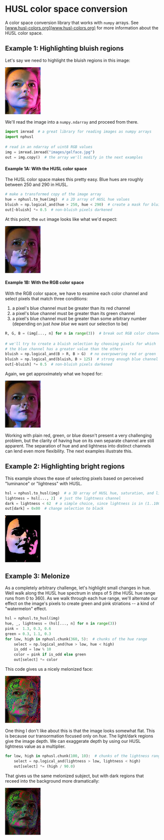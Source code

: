 # HUSL color space conversion
A color space conversion library that works with `numpy` arrays. See [www.husl-colors.org](www.husl-colors.org) for more information about the HUSL color space.


## Example 1: Highlighting bluish regions
Let's say we need to highlight the bluish regions in this image:

![an image](images/gelface.jpg)

We'll read the image into a `numpy.ndarray` and proceed from there.

```python
import imread  # a great library for reading images as numpy arrays
import nphusl 

# read in an ndarray of uint8 RGB values
img = imread.imread("images/gelface.jpg")
out = img.copy()  # the array we'll modify in the next examples
```

#### Example 1A: With the HUSL color space

The HUSL color space makes this pretty easy. Blue hues are roughly between
250 and 290 in HUSL.

```python
# make a transformed copy of the image array
hue = nphusl.to_hue(img)  # a 2D array of HUSL hue values
bluish = np.logical_and(hue > 250, hue < 290)  # create a mask for bluish pixels
out[~bluish] *= 0.5  # non-bluish pixels darkened
```

At this point, the `out` image looks like what we'd expect:

![this image](images/blue.jpg)


#### Example 1B: With the RGB color space

With the RGB color space, we have to examine each color channel and select
pixels that match three conditions:

1. a pixel's blue channel must be greater than its red channel
2. a pixel's blue channel must be greater than its green channel
3. a pixel's blue channel must be greater than some arbitrary number
   (depending on just *how blue* we want our selection to be)

```python
R, G, B = (img[..., n] for n in range(3))  # break out RGB color channels

# we'll try to create a bluish selection by choosing pixels for which
# the blue channel has a greater value than the others
bluish = np.logical_and(B > R, B > G)  # no overpowering red or green
bluish = np.logical_and(bluish, B > 125)  # strong enough blue channel
out[~bluish] *= 0.5  # non-bluish pixels darkened
```

Again, we get approximately what we hoped for:

![this image](images/blue_rgb.jpg)

Working with plain red, green, or blue doesn't present a very challenging
problem, but the clarity of having hue on its own separate channel are
still apparent. The separation of hue and and lightness into distinct channels
can lend even more flexibility. The next examples illustrate this.


## Example 2: Highlighting bright regions

This example shows the ease of selecting pixels based on perceived
"luminance" or "lightness" with HUSL.

```python
hsl = nphusl.to_husl(img)  # a 3D array of HUSL hue, saturation, and lightness
lightness = hsl[..., 2]  # just the lightness channel
dark = lightness < 62  # a simple choice, since lightness is in (1..100)
out[dark] = 0x00  # change selection to black
```
![this image](images/light.jpg)


## Example 3: Melonize

As a completely arbitrary challenge, let's highlight small changes in hue.
Well walk along the HUSL hue spectrum in steps of 5 (the HUSL hue range
runs from 0 to 360). As we walk through each hue range, we'll alternate our
effect on the image's pixels to create green and pink striations -- a
kind of "watermelon" effect.

```python
hsl = nphusl.to_husl(img)
hue, _, lightness = (hsl[..., n] for n in range(3))
pink =  1.3, 0.3, 0.6 
green = 0.3, 1.1, 0.3
for low, high in nphusl.chunk(360, 5):  # chunks of the hue range
    select = np.logical_and(hue > low, hue < high)
    is_odd = low % 10
    color = pink if is_odd else green
    out[select] *= color
```

This code gives us a nicely melonized face:

![this image](images/watermelon_flat.jpg)

One thing I don't like about this is that the image looks somewhat flat.
This is because our transormation focused only on *hue*. The light/dark
regions give the image depth. We can exaggerate depth by using
our HUSL lightness value as a multiplier.

```python
for low, high in nphusl.chunk(100, 10):  # chunks of the lightness range
    select = np.logical_and(lightness > low, lightness < high)
    out[select] *= (high / 90.0)
```

That gives us the same melonized subject, but with dark regions that
receed into the background more dramatically:

![this image](images/watermelon.jpg)




